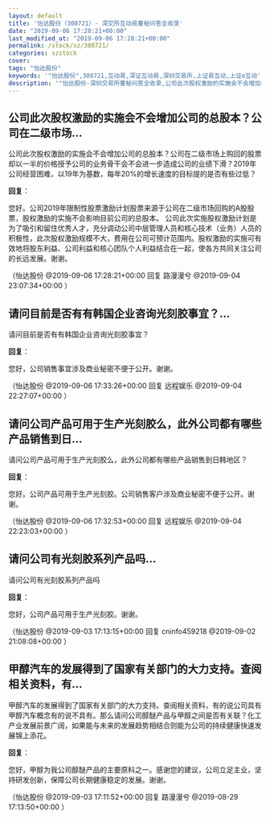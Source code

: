 ```yaml
---
layout: default
title: '怡达股份（300721）- 深交所互动易董秘问答全收录'
date: "2019-09-06 17:28:21+00:00"
last_modified_at: "2019-09-06 17:28:21+00:00"
permalink: /stock/sz/300721/
categories: szstock
cover: 
tags: "怡达股份"
keywords: '"怡达股份",300721,互动易,深证互动易,深圳交易所,上证易互动,上证e互动'
description: '"怡达股份-深圳交易所董秘问答全收录,公司此次股权激励的实施会不会增加公司的总股本？公司在二级市场上购回的股票却以一半的价格授予公司的业务骨干会不会进一步造成公司的业绩下滑？2019年公司经营困难，以19年为基数，每年20%的增长速度的目标提的是否有些过低？"'
---
```


## 公司此次股权激励的实施会不会增加公司的总股本？公司在二级市场...

公司此次股权激励的实施会不会增加公司的总股本？公司在二级市场上购回的股票却以一半的价格授予公司的业务骨干会不会进一步造成公司的业绩下滑？2019年公司经营困难，以19年为基数，每年20%的增长速度的目标提的是否有些过低？

**回复**：

您好。公司2019年限制性股票激励计划股票来源于公司在二级市场回购的A股股票，股权激励的实施不会影响目前公司的总股本。
公司此次实施股权激励计划是为了吸引和留住优秀人才，充分调动公司中层管理人员和核心技术（业务）人员的积极性，此次股权激励规模不大，费用在公司可预计范围内。股权激励的实施可有效地将股东利益、公司利益和核心团队个人利益结合在一起，使各方共同关注公司的长远发展。谢谢。 

（怡达股份  @2019-09-06 17:28:21+00:00 回复 路漫漫兮  @2019-09-04 23:07:34+00:00 ）

## 请问目前是否有有韩国企业咨询光刻胶事宜？...

请问目前是否有有韩国企业咨询光刻胶事宜？

**回复**：

您好，公司销售事宜涉及商业秘密不便于公开。谢谢。 

（怡达股份  @2019-09-06 17:33:26+00:00 回复 远程娱乐  @2019-09-04 22:27:07+00:00 ）

## 请问公司产品可用于生产光刻胶么，此外公司都有哪些产品销售到日...

请问公司产品可用于生产光刻胶么，此外公司都有哪些产品销售到日韩地区？

**回复**：

您好。公司产品可用于生产光刻胶。公司销售客户涉及商业秘密不便于公开。谢谢。 

（怡达股份  @2019-09-06 17:32:53+00:00 回复 远程娱乐  @2019-09-04 22:23:03+00:00 ）

## 请问公司有光刻胶系列产品吗...

请问公司有光刻胶系列产品吗

**回复**：

您好，公司产品可用于生产光刻胶。谢谢。 

（怡达股份  @2019-09-03 17:13:15+00:00 回复 cninfo459218  @2019-09-02 21:08:08+00:00 ）

## 甲醇汽车的发展得到了国家有关部门的大力支持。查阅相关资料，有...

甲醇汽车的发展得到了国家有关部门的大力支持。查阅相关资料，有的说公司具有甲醇汽车概念有的说不具有。那么请问公司醇醚产品与甲醇之间是否有关联？化工产业发展前景广阔，如果能与未来的发展趋势相结合则能为公司的持续健康快速发展锦上添花。

**回复**：

您好，甲醇为我公司醇醚产品的主要原料之一。感谢您的建议，公司立足主业，坚持研发创新，保障公司长期健康稳定的发展。谢谢。 

（怡达股份  @2019-09-03 17:11:52+00:00 回复 路漫漫兮  @2019-08-29 17:13:50+00:00 ）

